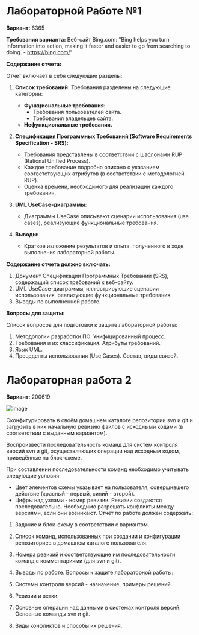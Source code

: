 # Лабораторной Работе №1

**Вариант:** 6365

**Требования варианта:** Веб-сайт Bing.com: "Bing helps you turn information into action, making it faster and easier to go from searching to doing. - https://bing.com/"

**Содержание отчета:**

Отчет включает в себя следующие разделы:

1.  **Список требований:** Требования разделены на следующие категории:
    *   **Функциональные требования:**
        *   Требования пользователей сайта.
        *   Требования владельцев сайта.
    *   **Нефункциональные требования.**

2.  **Спецификация Программных Требований (Software Requirements Specification - SRS):**
    *   Требования представлены в соответствии с шаблонами RUP (Rational Unified Process).
    *   Каждое требование подробно описано с указанием соответствующих атрибутов (в соответствии с методологией RUP).
    *   Оценка времени, необходимого для реализации каждого требования.

3.  **UML UseCase-диаграммы:**
    *   Диаграммы UseCase описывают сценарии использования (use cases), реализующие функциональные требования.

4.  **Выводы:**
    *   Краткое изложение результатов и опыта, полученного в ходе выполнения лабораторной работы.

**Содержание отчета должно включать:**

1.  Документ Спецификации Программных Требований (SRS), содержащий список требований к веб-сайту.
2.  UML UseCase-диаграммы, иллюстрирующие сценарии использования, реализующие функциональные требования.
3.  Выводы по выполненной работе.

**Вопросы для защиты:**

Список вопросов для подготовки к защите лабораторной работы:

1.  Методологии разработки ПО. Унифицированный процесс.
2.  Требования и их классификация. Атрибуты требований.
3.  Язык UML.
4.  Прецеденты использования (Use Cases). Состав, виды связей.

# Лабораторная работа 2

**Вариант:** 200619

![image](https://github.com/user-attachments/assets/81f7a10b-2641-4569-b8c0-19026065bde9)

Сконфигурировать в своём домашнем каталоге репозитории svn и git и загрузить в них начальную ревизию файлов с исходными кодами (в соответствии с выданным вариантом).

Воспроизвести последовательность команд для систем контроля версий svn и git, осуществляющих операции над исходным кодом, приведённые на блок-схеме.

При составлении последовательности команд необходимо учитывать следующие условия:

*   Цвет элементов схемы указывает на пользователя, совершившего действие (красный - первый, синий - второй).
*   Цифры над узлами - номер ревизии. Ревизии создаются последовательно.
     Необходимо разрешать конфликты между версиями, если они возникают.
Отчёт по работе должен содержать:

1.   Задание и блок-схему в соответствии с вариантом.
2.   Список команд, использованных при создании и конфигурации репозиториев в домашнем каталоге пользователя.
3.   Номера ревизий и соответствующие им последовательности команд с комментариями (для svn и git).
4.   Выводы по работе.
Вопросы к защите лабораторной работы:

1.   Системы контроля версий - назначение, примеры решений.
2.   Ревизии и ветки.
3.   Основные операции над данными в системах контроля версий. Основные команды svn и git.
4.   Виды конфликтов и способы их решения.

